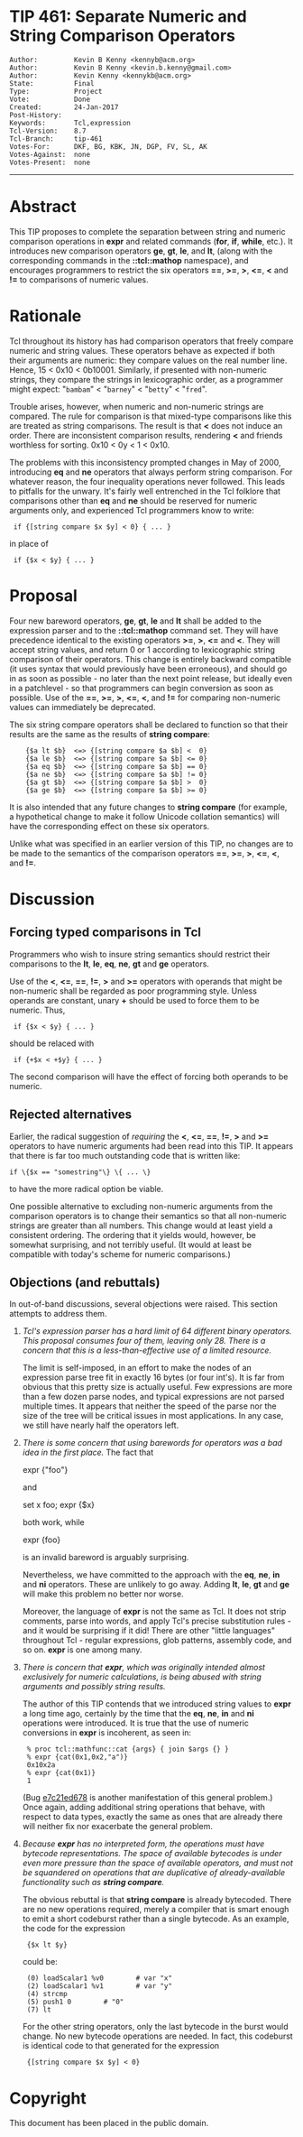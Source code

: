 # TIP 461: Separate Numeric and String Comparison Operators
	Author:         Kevin B Kenny <kennyb@acm.org>
	Author:         Kevin B Kenny <kevin.b.kenny@gmail.com>
	Author:         Kevin Kenny <kennykb@acm.org>
	State:          Final
	Type:           Project
	Vote:           Done
	Created:        24-Jan-2017
	Post-History:   
	Keywords:       Tcl,expression
	Tcl-Version:    8.7
	Tcl-Branch:     tip-461
	Votes-For:      DKF, BG, KBK, JN, DGP, FV, SL, AK
	Votes-Against:  none
	Votes-Present:  none
-----

# Abstract

This TIP proposes to complete the separation between string and numeric
comparison operations in **expr** and related commands \(**for**, **if**,
**while**, etc.\). It introduces new comparison operators **ge**, **gt**,
**le**, and **lt**, \(along with the corresponding commands in the
**::tcl::mathop** namespace\), and encourages programmers to restrict the six
operators **==**, **>=**, **>**, **<=**, **<** and **!=** to comparisons of
numeric values.

# Rationale

Tcl throughout its history has had comparison operators that freely compare
numeric and string values. These operators behave as expected if both their
arguments are numeric: they compare values on the real number line. Hence, 15
< 0x10 < 0b10001. Similarly, if presented with non-numeric strings, they
compare the strings in lexicographic order, as a programmer might expect:
"`bambam`" < "`barney`" < "`betty`" < "`fred`".

Trouble arises, however, when numeric and non-numeric strings are compared.
The rule for comparison is that mixed-type comparisons like this are treated
as string comparisons. The result is that **<** does not induce an order.
There are inconsistent comparison results, rendering **<** and friends
worthless for sorting. 0x10 < 0y < 1 < 0x10.

The problems with this inconsistency prompted changes in May of 2000,
introducing **eq** and **ne** operators that always perform string
comparison. For whatever reason, the four inequality operations never
followed. This leads to pitfalls for the unwary. It's fairly well entrenched
in the Tcl folklore that comparisons other than **eq** and **ne** should
be reserved for numeric arguments only, and experienced Tcl programmers know
to write:

	 if {[string compare $x $y] < 0} { ... }

in place of 

	 if {$x < $y} { ... }

# Proposal

Four new bareword operators, **ge**, **gt**, **le** and
**lt** shall be added to the expression parser and to the
**::tcl::mathop** command set. They will have precedence identical to
the existing operators **>=**, **>**, **<=** and **<**. They
will accept string values, and return 0 or 1 according to lexicographic
string comparison of their operators. This change is entirely backward
compatible \(it uses syntax that would previously have been erroneous\),
and should go in as soon as possible - no later than the next point
release, but ideally even in a patchlevel - so that programmers can
begin conversion as soon as possible. Use of the **==**, **>=**,
**>**, **<=**, **<**, and **!=** for comparing non-numeric
values can immediately be deprecated.

The six string compare operators shall be declared to function so that
their results are the same as the results of **string compare**:

	    {$a lt $b}  <=> {[string compare $a $b] <  0}
	    {$a le $b}  <=> {[string compare $a $b] <= 0}
	    {$a eq $b}  <=> {[string compare $a $b] == 0}
	    {$a ne $b}  <=> {[string compare $a $b] != 0}
	    {$a gt $b}  <=> {[string compare $a $b] >  0}
	    {$a ge $b}  <=> {[string compare $a $b] >= 0}

It is also intended that any future changes to **string compare**
\(for example, a hypothetical change to make it follow Unicode collation
semantics\) will have the corresponding effect on these six operators.

Unlike what was specified in an earlier version of this TIP, no
changes are to  be made to the semantics of the comparison operators
 **==**, **>=**, **>**, **<=**, **<**, and **!=**.

# Discussion

## Forcing typed comparisons in Tcl

Programmers who wish to insure string semantics should restrict their
comparisons to the **lt**, **le**, **eq**, **ne**, **gt**
and **ge** operators.

Use of the **<**, **<=**, **==**, **!=**, **>** and **>=**
operators with operands that might be non-numeric shall be regarded
as poor programming style. Unless operands are constant, unary **\+**
should be used to force them to be numeric. Thus,

	 if {$x < $y} { ... }

should be relaced with

	 if {+$x < +$y} { ... }

The second comparison will have the effect of forcing both operands to be
numeric.

## Rejected alternatives

Earlier, the radical suggestion of _requiring_ the **<**,
**<=**, **==**, **!=**, **>** and **>=** operators to have
numeric arguments had been read into this TIP. It appears that there
is far too much outstanding code that is written like:

    if \{$x == "somestring"\} \{ ... \}

to have the more radical option be viable.

One possible alternative to excluding non-numeric arguments from the
comparison operators is to change their semantics so that all non-numeric
strings are greater than all numbers. This change would at least yield a
consistent ordering. The ordering that it yields would, however, be somewhat
surprising, and not terribly useful. \(It would at least be compatible with
today's scheme for numeric comparisons.\)

## Objections \(and rebuttals\)

In out-of-band discussions, several objections were raised. This section
attempts to address them.

   1. _Tcl's expression parser has a hard limit of 64 different binary
      operators. This proposal consumes four of them, leaving only 28. There
      is a concern that this is a less-than-effective use of a limited
      resource._

      The limit is self-imposed, in an effort to make the nodes of an
      expression parse tree fit in exactly 16 bytes \(or four int's\). It is far
      from obvious that this pretty size is actually useful. Few expressions
      are more than a few dozen parse nodes, and typical expressions are not
      parsed multiple times. It appears that neither the speed of the parse
      nor the size of the tree will be critical issues in most applications.
      In any case, we still have nearly half the operators left.

   2. _There is some concern that using barewords for operators was a bad
      idea in the first place._ The fact that

		 expr {"foo"}

      and

		 set x foo; expr {$x}

      both work, while

		 expr {foo}

      is an invalid bareword is arguably surprising.

      Nevertheless, we have committed to the approach with the **eq**,
      **ne**, **in** and **ni** operators. These are unlikely to go
      away. Adding **lt**, **le**, **gt** and **ge** will make this
      problem no better nor worse.

      Moreover, the language of **expr** is not the same as Tcl. It does not
      strip comments, parse into words, and apply Tcl's precise substitution
      rules - and it would be surprising if it did!  There are other "little
      languages" throughout Tcl - regular expressions, glob patterns, assembly
      code, and so on. **expr** is one among many.

   3. _There is concern that **expr**, which was originally intended almost
      exclusively for numeric calculations, is being abused with string
      arguments and possibly string results._

      The author of this TIP contends that we introduced string values to
      **expr** a long time ago, certainly by the time that the **eq**,
      **ne**, **in** and **ni** operations were introduced.  It is true
      that the use of numeric conversions in **expr** is incoherent, as seen
      in:

		   % proc tcl::mathfunc::cat {args} { join $args {} }
		   % expr {cat(0x1,0x2,"a")}
		   0x10x2a
		   % expr {cat(0x1)}
		   1

      \(Bug [e7c21ed678](/tcl/tktview?name=e7c21ed678) is another
      manifestation of this general problem.\) Once again, adding additional
      string operations that behave, with respect to data types, exactly the
      same as ones that are already there will neither fix nor exacerbate the
      general problem.

   4. _Because **expr** has no interpreted form, the operations must have
      bytecode representations. The space of available bytecodes is under even
      more pressure than the space of available operators, and must not be
      squandered on operations that are duplicative of already-available
      functionality such as **string compare**._

      The obvious rebuttal is that **string compare** is already bytecoded.
      There are no new operations required, merely a compiler that is smart
      enough to emit a short codeburst rather than a single bytecode. As an
      example, the code for the expression

		   {$x lt $y}

      could be:

		   (0) loadScalar1 %v0        # var "x"
		   (2) loadScalar1 %v1        # var "y"
		   (4) strcmp 
		   (5) push1 0        # "0"
		   (7) lt 

      For the other string operators, only the last bytecode in the burst
      would change.  No new bytecode operations are needed. In fact, this
      codeburst is identical code to that generated for the expression

		   {[string compare $x $y] < 0}

# Copyright

This document has been placed in the public domain.
